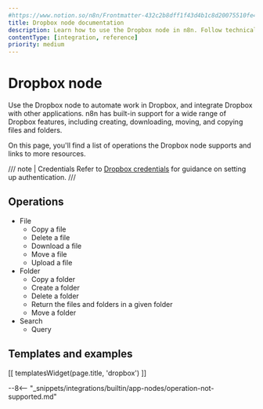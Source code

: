 ```yaml
---
#https://www.notion.so/n8n/Frontmatter-432c2b8dff1f43d4b1c8d20075510fe4
title: Dropbox node documentation
description: Learn how to use the Dropbox node in n8n. Follow technical documentation to integrate Dropbox node into your workflows.
contentType: [integration, reference]
priority: medium
---
```


# Dropbox node

Use the Dropbox node to automate work in Dropbox, and integrate Dropbox with other applications. n8n has built-in support for a wide range of Dropbox features, including creating, downloading, moving, and copying files and folders.

On this page, you'll find a list of operations the Dropbox node supports and links to more resources.

/// note | Credentials
Refer to [Dropbox credentials](/integrations/builtin/credentials/dropbox.md) for guidance on setting up authentication. 
///

## Operations

* File
    * Copy a file
    * Delete a file
    * Download a file
    * Move a file
    * Upload a file
* Folder
    * Copy a folder
    * Create a folder
    * Delete a folder
    * Return the files and folders in a given folder
    * Move a folder
* Search
    * Query

## Templates and examples

<!-- see https://www.notion.so/n8n/Pull-in-templates-for-the-integrations-pages-37c716837b804d30a33b47475f6e3780 -->
[[ templatesWidget(page.title, 'dropbox') ]]

--8<-- "_snippets/integrations/builtin/app-nodes/operation-not-supported.md"

